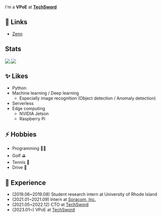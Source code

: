 I'm a **VPoE** at **[TechSword](https://techsword.co.jp)**

## 🔗 Links
- [Zenn](https://zenn.dev/tsmiyamoto)

## Stats
<a href="https://github.com/anuraghazra/github-readme-stats">
  <img align="center" src="https://github-readme-stats-nbey1sq5r-tsmiyamoto.vercel.app/api?username=tsmiyamoto&count_private=true&theme=prussian&show_icons=true" />
</a>
<a href="https://github.com/anuraghazra/convoychat">
  <img align="center" src="https://github-readme-stats-nbey1sq5r-tsmiyamoto.vercel.app/api/top-langs/?username=tsmiyamoto&hide=c&exclude_repo=darknet&theme=prussian&layout=compact" />
</a>

## ✨ Likes 
- Python
- Machine learning / Deep learning
  - Especially image recognition (Object detection / Anomaly detection)
- Serverless
- Edge computing
  - NVIDIA Jetson
  - Raspberry Pi

## ⚡ Hobbies
- Programming 👨‍💻
- Golf ⛳
- Tennis 🎾
- Drive 🚙

## 💼 Experience
- (2019.06~2019.08) Student research intern at University of Rhode Island
- (2021.01~2021.09) Intern at [Soracom, Inc.](https://github.com/soracom)
- (2021.05~2022.12) CTO at [TechSword](https://github.com/TechSwordJP)
- (2023.01~) VPoE at [TechSword](https://github.com/TechSwordJP)

<!--
**tsmiyamoto/tsmiyamoto** is a ✨ _special_ ✨ repository because its `README.md` (this file) appears on your GitHub profile.

Here are some ideas to get you started:

- 🔭 I’m currently working on ...
- 🌱 I’m currently learning ...
- 👯 I’m looking to collaborate on ...
- 🤔 I’m looking for help with ...
- 💬 Ask me about ...
- 📫 How to reach me: ...
- 😄 Pronouns: ...
- ⚡ Fun fact: ...
-->
